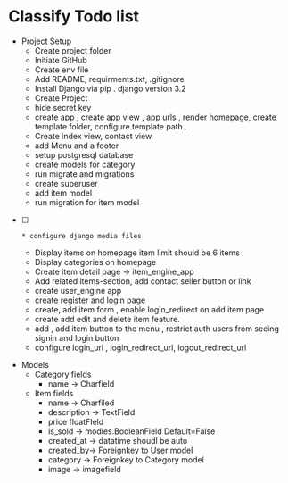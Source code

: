 
# Classify Todo list 

* Project Setup
    * Create project folder 
    * Initiate GitHub 
    * Create env file 
    * Add README, requirments.txt, .gitignore
    * Install Django via pip . django version 3.2
    * Create Project 
    * hide secret key 
    * create app , create app view , app urls , render homepage, create template folder, configure template path .
    * Create index view, contact view 
    * add Menu and a footer 
    * setup postgresql database 
    * create models for category 
    * run migrate and migrations 
    * create superuser 
    * add item model 
    * run migration for item model 
- [ ]     * configure django media files 
    * Display items on homepage item limit should be 6 items 
    * Display categories on homepage 
    * Create item detail page &rarr; item_engine_app 
    * Add related items-section, add contact seller button or link 
    * create user_engine app 
    * create register and login page
    * create, add item form , enable login_redirect on add item page
    * create add edit and delete item feature. 
    * add , add item button to the menu , restrict auth users from seeing signin and login button 
    * configure login_url , login_redirect_url, logout_redirect_url 
* Models
    * Category fields  
      * name &rarr; Charfield 
    * Item fields 
      * name &rarr; Charfiled 
      * description &rarr; TextField 
      * price floatFIeld
      * is_sold &rarr; modles.BooleanField Default=False 
      * created_at &rarr; datatime shoudl be auto 
      * created_by&rarr; Foreignkey to User model 
      * category &rarr; Foreignkey to Category model 
      * image &rarr; imagefield 

